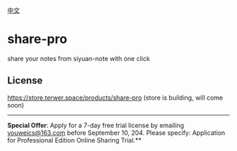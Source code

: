 [中文](README_zh_CN.md)

# share-pro

share your notes from siyuan-note with one click

## License

https://store.terwer.space/products/share-pro (store is building, will come soon)

---

**Special Offer**: Apply for a 7-day free trial license by emailing youweics@163.com before September 10, 204. Please specify: Application for Professional Edition Online Sharing Trial.**